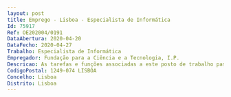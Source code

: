```yaml
--- 
layout: post
title: Emprego - Lisboa - Especialista de Informática
Id: 75917
Ref: OE202004/0191
DataAbertura: 2020-04-20
DataFecho: 2020-04-27
Trabalho: Especialista de Informática
Empregador: Fundação para a Ciência e a Tecnologia, I.P.
Descricao: As tarefas e funções associadas a este posto de trabalho passam por desenvolver serviços de consultoria no âmbito das aplicações informáticas específicas de suporte ao funcionamento interno da FCT, focando se emassegurar o desenvolvimento e exploração dos seguintes sistemas de informação  ERP (Enterprise Resource Planning), arquivo documental, sistema de compras, portal para recursos humanos e outros sistemas similares. Para esse efeito o trabalhador deve assegurar o suporte técnico e funcional aos clientes internos  Análise de requisitos  Desenvolver projetos técnicos de suporte aos sistemas de informação  Controlar a qualidade e realizar testes  Garantir a manutenção evolutiva de software e documentar os processos e resultados obtidos, com vista ao registo do conhecimento e à maior fluidez e eficácia dos processos.
CodigoPostal: 1249-074 LISBOA
Concelho: Lisboa
Distrito: Lisboa
--- 
```

